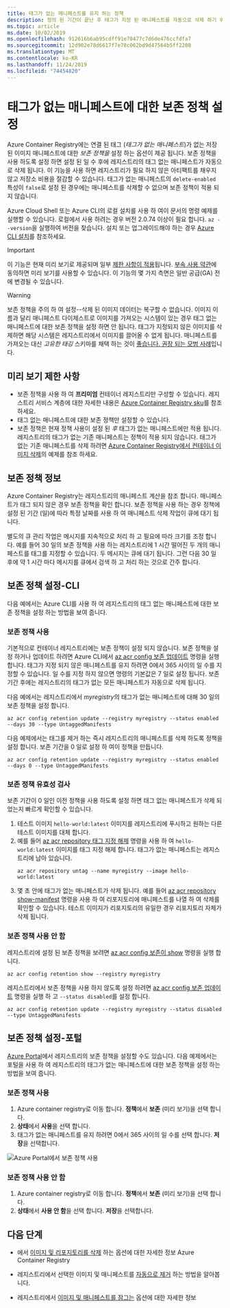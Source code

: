```yaml
---
title: 태그가 없는 매니페스트를 유지 하는 정책
description: 정의 된 기간이 끝난 후 태그가 지정 된 매니페스트를 자동으로 삭제 하기 위해 Azure container registry에서 보존 정책을 사용 하도록 설정 하는 방법에 대해 알아봅니다.
ms.topic: article
ms.date: 10/02/2019
ms.openlocfilehash: 912616b6ab95cdff91e70477c7d6de476ccfdfa7
ms.sourcegitcommit: 12d902e78d6617f7e78c062bd9d47564b5ff2208
ms.translationtype: MT
ms.contentlocale: ko-KR
ms.lasthandoff: 11/24/2019
ms.locfileid: "74454820"
---
```

# <a name="set-a-retention-policy-for-untagged-manifests"></a>태그가 없는 매니페스트에 대한 보존 정책 설정

Azure Container Registry에는 연결 된 태그 (*태그가 없는 매니페스트*)가 없는 저장 된 이미지 매니페스트에 대한 *보존 정책을* 설정 하는 옵션이 제공 됩니다. 보존 정책을 사용 하도록 설정 하면 설정 된 일 수 후에 레지스트리의 태그 없는 매니페스트가 자동으로 삭제 됩니다. 이 기능을 사용 하면 레지스트리가 필요 하지 않은 아티팩트를 채우지 않고 저장소 비용을 절감할 수 있습니다. 태그가 없는 매니페스트의 `delete-enabled` 특성이 `false`로 설정 된 경우에는 매니페스트를 삭제할 수 없으며 보존 정책이 적용 되지 않습니다.

Azure Cloud Shell 또는 Azure CLI의 로컬 설치를 사용 하 여이 문서의 명령 예제를 실행할 수 있습니다. 로컬에서 사용 하려는 경우 버전 2.0.74 이상이 필요 합니다. `az --version`을 실행하여 버전을 찾습니다. 설치 또는 업그레이드해야 하는 경우 [Azure CLI 설치][azure-cli]를 참조하세요.

> [!IMPORTANT]
> 이 기능은 현재 미리 보기로 제공되며 일부 [제한 사항이 적용](#preview-limitations)됩니다. [부속 사용 약관][terms-of-use]에 동의하면 미리 보기를 사용할 수 있습니다. 이 기능의 몇 가지 측면은 일반 공급(GA) 전에 변경될 수 있습니다.

> [!WARNING]
> 보존 정책을 주의 하 여 설정--삭제 된 이미지 데이터는 복구할 수 없습니다. 이미지 이름과 달리 매니페스트 다이제스트로 이미지를 가져오는 시스템이 있는 경우 태그 없는 매니페스트에 대한 보존 정책을 설정 하면 안 됩니다. 태그가 지정되지 않은 이미지를 삭제하면 해당 시스템은 레지스트리에서 이미지를 끌어올 수 없게 됩니다. 매니페스트를 가져오는 대신 *고유한 태깅* 스키마를 채택 하는 것이 [좋습니다. 권장 되는 모범 사례](container-registry-image-tag-version.md)입니다.

## <a name="preview-limitations"></a>미리 보기 제한 사항

* 보존 정책을 사용 하 여 **프리미엄** 컨테이너 레지스트리만 구성할 수 있습니다. 레지스트리 서비스 계층에 대한 자세한 내용은 [Azure Container Registry sku](container-registry-skus.md)를 참조 하세요.
* 태그 없는 매니페스트에 대한 보존 정책만 설정할 수 있습니다.
* 보존 정책은 현재 정책 사용이 설정 된 *후* 태그가 없는 매니페스트에만 적용 됩니다. 레지스트리의 태그가 없는 기존 매니페스트는 정책이 적용 되지 않습니다. 태그가 없는 기존 매니페스트를 삭제 하려면 [Azure Container Registry에서 컨테이너 이미지 삭제](container-registry-delete.md)의 예제를 참조 하세요.

## <a name="about-the-retention-policy"></a>보존 정책 정보

Azure Container Registry는 레지스트리의 매니페스트 계산을 참조 합니다. 매니페스트가 태그 되지 않은 경우 보존 정책을 확인 합니다. 보존 정책을 사용 하는 경우 정책에 설정 된 기간 (일)에 따라 특정 날짜를 사용 하 여 매니페스트 삭제 작업이 큐에 대기 됩니다.

별도의 큐 관리 작업은 메시지를 지속적으로 처리 하 고 필요에 따라 크기를 조정 합니다. 예를 들어 30 일의 보존 정책을 사용 하는 레지스트리에 1 시간 떨어진 두 개의 매니페스트를 태그를 지정할 수 있습니다. 두 메시지는 큐에 대기 됩니다. 그런 다음 30 일 후에 약 1 시간 마다 메시지를 큐에서 검색 하 고 처리 하는 것으로 간주 합니다.

## <a name="set-a-retention-policy---cli"></a>보존 정책 설정-CLI

다음 예에서는 Azure CLI를 사용 하 여 레지스트리의 태그 없는 매니페스트에 대한 보존 정책을 설정 하는 방법을 보여 줍니다.

### <a name="enable-a-retention-policy"></a>보존 정책 사용

기본적으로 컨테이너 레지스트리에는 보존 정책이 설정 되지 않습니다. 보존 정책을 설정 하거나 업데이트 하려면 Azure CLI에서 [az acr config 보존 업데이트][az-acr-config-retention-update] 명령을 실행 합니다. 태그가 지정 되지 않은 매니페스트를 유지 하려면 0에서 365 사이의 일 수를 지정할 수 있습니다. 일 수를 지정 하지 않으면 명령의 기본값은 7 일로 설정 됩니다. 보존 기간 후에는 레지스트리의 태그가 없는 모든 매니페스트가 자동으로 삭제 됩니다.

다음 예에서는 레지스트리에서 *myregistry*의 태그가 없는 매니페스트에 대해 30 일의 보존 정책을 설정 합니다.

```azurecli
az acr config retention update --registry myregistry --status enabled --days 30 --type UntaggedManifests
```

다음 예제에서는 태그를 제거 하는 즉시 레지스트리의 매니페스트를 삭제 하도록 정책을 설정 합니다. 보존 기간을 0 일로 설정 하 여이 정책을 만듭니다. 

```azurecli
az acr config retention update --registry myregistry --status enabled --days 0 --type UntaggedManifests
```

### <a name="validate-a-retention-policy"></a>보존 정책 유효성 검사

보존 기간이 0 일인 이전 정책을 사용 하도록 설정 하면 태그 없는 매니페스트가 삭제 되었는지 빠르게 확인할 수 있습니다.

1. 테스트 이미지 `hello-world:latest` 이미지를 레지스트리에 푸시하고 원하는 다른 테스트 이미지를 대체 합니다.
1. 예를 들어 [az acr repository 태그 지정 해제][az-acr-repository-untag] 명령을 사용 하 여 `hello-world:latest` 이미지를 태그 지정 해제 합니다. 태그가 없는 매니페스트는 레지스트리에 남아 있습니다.
    ```azurecli
    az acr repository untag --name myregistry --image hello-world:latest
    ```
1. 몇 초 안에 태그가 없는 매니페스트가 삭제 됩니다. 예를 들어 [az acr repository show-manifest][az-acr-repository-show-manifests] 명령을 사용 하 여 리포지토리에 매니페스트를 나열 하 여 삭제를 확인할 수 있습니다. 테스트 이미지가 리포지토리의 유일한 경우 리포지토리 자체가 삭제 됩니다.

### <a name="disable-a-retention-policy"></a>보존 정책 사용 안 함

레지스트리에 설정 된 보존 정책을 보려면 [az acr config 보존이 show][az-acr-config-retention-show] 명령을 실행 합니다.

```azurecli
az acr config retention show --registry myregistry
```

레지스트리에서 보존 정책을 사용 하지 않도록 설정 하려면 [az acr config 보존 업데이트][az-acr-config-retention-update] 명령을 실행 하 고 `--status disabled`를 설정 합니다.

```azurecli
az acr config retention update --registry myregistry --status disabled --type UntaggedManifests
```

## <a name="set-a-retention-policy---portal"></a>보존 정책 설정-포털

[Azure Portal](https://portal.azure.com)에서 레지스트리의 보존 정책을 설정할 수도 있습니다. 다음 예제에서는 포털을 사용 하 여 레지스트리의 태그가 없는 매니페스트에 대한 보존 정책을 설정 하는 방법을 보여 줍니다.

### <a name="enable-a-retention-policy"></a>보존 정책 사용

1. Azure container registry로 이동 합니다. **정책**에서 **보존** (미리 보기)을 선택 합니다.
1. **상태**에서 **사용**을 선택 합니다.
1. 태그가 없는 매니페스트를 유지 하려면 0에서 365 사이의 일 수를 선택 합니다. **저장**을 선택합니다.

![Azure Portal에서 보존 정책 사용](media/container-registry-retention-policy/container-registry-retention-policy01.png)

### <a name="disable-a-retention-policy"></a>보존 정책 사용 안 함

1. Azure container registry로 이동 합니다. **정책**에서 **보존** (미리 보기)을 선택 합니다.
1. **상태**에서 **사용 안 함**을 선택 합니다. **저장**을 선택합니다.

## <a name="next-steps"></a>다음 단계

* 에서 [이미지 및 리포지토리를 삭제](container-registry-delete.md) 하는 옵션에 대한 자세한 정보 Azure Container Registry

* 레지스트리에서 선택한 이미지 및 매니페스트를 [자동으로 제거](container-registry-auto-purge.md) 하는 방법을 알아봅니다.

* 레지스트리에서 [이미지 및 매니페스트를 잠그는](container-registry-image-lock.md) 옵션에 대한 자세한 정보

<!-- LINKS - external -->
[terms-of-use]: https://azure.microsoft.com/support/legal/preview-supplemental-terms/


<!-- LINKS - internal -->
[azure-cli]: /cli/azure/install-azure-cli
[az-acr-config-retention-update]: /cli/azure/acr/config/retention#az-acr-config-retention-update
[az-acr-config-retention-show]: /cli/azure/acr/config/retention#az-acr-config-retention-show
[az-acr-repository-untag]: /cli/azure/acr/repository#az-acr-repository-untag
[az-acr-repository-show-manifests]: /cli/azure/acr/repository#az-acr-repository-show-manifests
